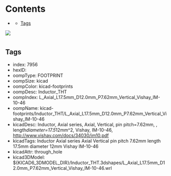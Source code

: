 



Contents
========

* [](#)
	* [Tags](#tags)
  
![][im]
# 

## Tags

- index: 7956
- hexID: 
- oompType: FOOTPRINT
- oompSize: kicad
- oompColor: kicad-footprints
- oompDesc: Inductor_THT
- oompIndex: L_Axial_L17.5mm_D12.0mm_P7.62mm_Vertical_Vishay_IM-10-46
- oompName: kicad-footprints/Inductor_THT/L_Axial_L17.5mm_D12.0mm_P7.62mm_Vertical_Vishay_IM-10-46
- kicadDesc: Inductor, Axial series, Axial, Vertical, pin pitch=7.62mm, , length*diameter=17.5*12mm^2, Vishay, IM-10-46, http://www.vishay.com/docs/34030/im10.pdf
- kicadTags: Inductor Axial series Axial Vertical pin pitch 7.62mm  length 17.5mm diameter 12mm Vishay IM-10-46
- kicadAttr: through_hole
- kicad3DModel: ${KICAD6_3DMODEL_DIR}/Inductor_THT.3dshapes/L_Axial_L17.5mm_D12.0mm_P7.62mm_Vertical_Vishay_IM-10-46.wrl



[im]: image.png
